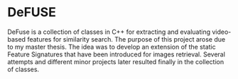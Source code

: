 # DeFUSE
DeFuse is a collection of classes in C++ for extracting and evaluating video-based features for similarity search. The purpose of this project arose due to my master thesis. The idea was to develop an extension of the static Feature Signatures that have been introduced for images retrieval. Several attempts and different minor projects later resulted finally in the collection of classes.
